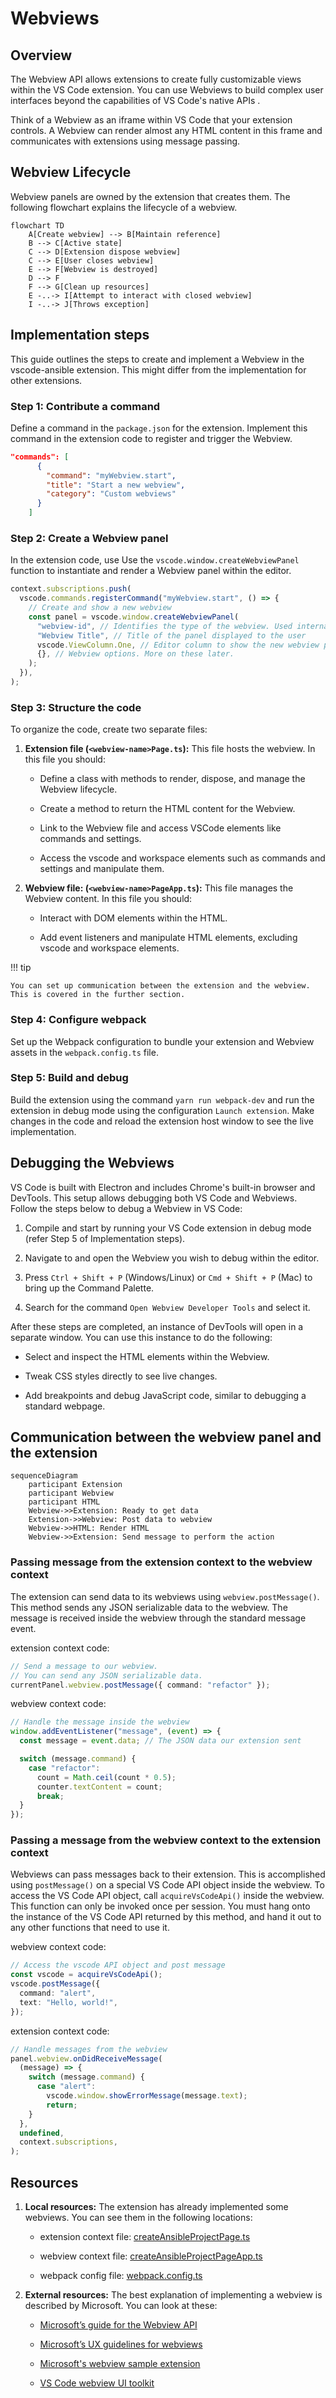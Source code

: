 # Webviews

## Overview

The Webview API allows extensions to create fully customizable views within the
VS Code extension. You can use Webviews to build complex user interfaces beyond
the capabilities of VS Code's native APIs .

Think of a Webview as an iframe within VS Code that your extension controls. A
Webview can render almost any HTML content in this frame and communicates with
extensions using message passing.

## Webview Lifecycle

Webview panels are owned by the extension that creates them. The following
flowchart explains the lifecycle of a webview.

```mermaid
flowchart TD
    A[Create webview] --> B[Maintain reference]
    B --> C[Active state]
    C --> D[Extension dispose webview]
    C --> E[User closes webview]
    E --> F[Webview is destroyed]
    D --> F
    F --> G[Clean up resources]
    E -..-> I[Attempt to interact with closed webview]
    I -..-> J[Throws exception]
```

## Implementation steps

This guide outlines the steps to create and implement a Webview in the
vscode-ansible extension. This might differ from the implementation for other
extensions.

### Step 1: Contribute a command

Define a command in the `package.json` for the extension. Implement this command
in the extension code to register and trigger the Webview.

```json
"commands": [
      {
        "command": "myWebview.start",
        "title": "Start a new webview",
        "category": "Custom webviews"
      }
    ]
```

### Step 2: Create a Webview panel

In the extension code, use Use the `vscode.window.createWebviewPanel` function
to instantiate and render a Webview panel within the editor.

```typescript
context.subscriptions.push(
  vscode.commands.registerCommand("myWebview.start", () => {
    // Create and show a new webview
    const panel = vscode.window.createWebviewPanel(
      "webview-id", // Identifies the type of the webview. Used internally
      "Webview Title", // Title of the panel displayed to the user
      vscode.ViewColumn.One, // Editor column to show the new webview panel in.
      {}, // Webview options. More on these later.
    );
  }),
);
```

### Step 3: Structure the code

To organize the code, create two separate files:

1. **Extension file (`<webview-name>Page.ts`):** This file hosts the webview.
    In this file you should:

    - Define a class with methods to render, dispose, and manage the Webview
      lifecycle.

    - Create a method to return the HTML content for the Webview.

    - Link to the Webview file and access VSCode elements like commands and
      settings.

    - Access the vscode and workspace elements such as commands and settings and
      manipulate them.

2. **Webview file: (`<webview-name>PageApp.ts`):** This file manages the
    Webview content. In this file you should:

    - Interact with DOM elements within the HTML.

    - Add event listeners and manipulate HTML elements, excluding vscode and
      workspace elements.

!!! tip

    You can set up communication between the extension and the webview. This is covered in the further section.

### Step 4: Configure webpack

Set up the Webpack configuration to bundle your extension and Webview assets in
the `webpack.config.ts` file.

### Step 5: Build and debug

Build the extension using the command `yarn run webpack-dev` and run the
extension in debug mode using the configuration `Launch extension`. Make changes
in the code and reload the extension host window to see the live implementation.

## Debugging the Webviews

VS Code is built with Electron and includes Chrome's built-in browser and
DevTools. This setup allows debugging both VS Code and Webviews. Follow the
steps below to debug a Webview in VS Code:

1. Compile and start by running your VS Code extension in debug mode (refer Step
   5 of Implementation steps).

2. Navigate to and open the Webview you wish to debug within the editor.

3. Press `Ctrl + Shift + P` (Windows/Linux) or `Cmd + Shift + P` (Mac) to bring
   up the Command Palette.

4. Search for the command `Open Webview Developer Tools` and select it.

After these steps are completed, an instance of DevTools will open in a separate
window. You can use this instance to do the following:

- Select and inspect the HTML elements within the Webview.

- Tweak CSS styles directly to see live changes.

- Add breakpoints and debug JavaScript code, similar to debugging a standard
  webpage.

## Communication between the webview panel and the extension

```mermaid
sequenceDiagram
    participant Extension
    participant Webview
    participant HTML
    Webview->>Extension: Ready to get data
    Extension->>Webview: Post data to webview
    Webview->>HTML: Render HTML
    Webview->>Extension: Send message to perform the action
```

### Passing message from the extension context to the webview context

The extension can send data to its webviews using `webview.postMessage()`. This
method sends any JSON serializable data to the webview. The message is received
inside the webview through the standard message event.

extension context code:

```typescript
// Send a message to our webview.
// You can send any JSON serializable data.
currentPanel.webview.postMessage({ command: "refactor" });
```

webview context code:

```typescript
// Handle the message inside the webview
window.addEventListener("message", (event) => {
  const message = event.data; // The JSON data our extension sent

  switch (message.command) {
    case "refactor":
      count = Math.ceil(count * 0.5);
      counter.textContent = count;
      break;
  }
});
```

### Passing a message from the webview context to the extension context

Webviews can pass messages back to their extension. This is accomplished using
`postMessage()` on a special VS Code API object inside the webview. To access
the VS Code API object, call `acquireVsCodeApi()` inside the webview. This
function can only be invoked once per session. You must hang onto the instance
of the VS Code API returned by this method, and hand it out to any other
functions that need to use it.

webview context code:

```typescript
// Access the vscode API object and post message
const vscode = acquireVsCodeApi();
vscode.postMessage({
  command: "alert",
  text: "Hello, world!",
});
```

extension context code:

```typescript
// Handle messages from the webview
panel.webview.onDidReceiveMessage(
  (message) => {
    switch (message.command) {
      case "alert":
        vscode.window.showErrorMessage(message.text);
        return;
    }
  },
  undefined,
  context.subscriptions,
);
```

## Resources

1. **Local resources:** The extension has already implemented some webviews.
    You can see them in the following locations:

    - extension context file:
      [createAnsibleProjectPage.ts](https://github.com/ansible/vscode-ansible/blob/main/src/features/contentCreator/createAnsibleProjectPage.ts)

    - webview context file:
      [createAnsibleProjectPageApp.ts](https://github.com/ansible/vscode-ansible/blob/main/src/webview/apps/contentCreator/createAnsibleProjectPageApp.ts)

    - webpack config file:
      [webpack.config.ts](https://github.com/ansible/vscode-ansible/blob/main/webpack.config.ts)

2. **External resources:** The best explanation of implementing a webview is
    described by Microsoft. You can look at these:

    - [Microsoft’s guide for the Webview API](https://code.visualstudio.com/api/extension-guides/webview)

    - [Microsoft’s UX guidelines for webviews](https://code.visualstudio.com/api/ux-guidelines/webviews)

    - [Microsoft's webview sample extension](https://github.com/microsoft/vscode-extension-samples/blob/main/webview-sample/README.md)

    - [VS Code webview UI toolkit](https://github.com/microsoft/vscode-webview-ui-toolkit)
